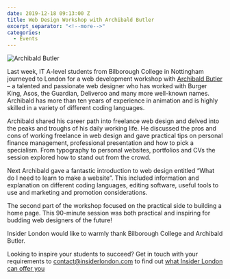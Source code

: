 ```yaml
---
date: 2019-12-18 09:13:00 Z
title: Web Design Workshop with Archibald Butler
excerpt_separator: "<!--more-->"
categories:
  - Events
---
```


![Archibald Butler](/uploads/Archie-1.png)

Last week, IT A-level students from Bilborough College in Nottingham journeyed to London for a web development workshop with [Archibald Butler](https://www.archibaldbutler.com/) – a talented and passionate web designer who has worked with Burger King, Asos, the Guardian, Deliveroo and many more well-known names. Archibald has more than ten years of experience in animation and is highly skilled in a variety of different coding languages.

<!--more-->

Archibald shared his career path into freelance web design and delved into the peaks and troughs of his daily working life. He discussed the pros and cons of working freelance in web design and gave practical tips on personal finance management, professional presentation and how to pick a specialism. From typography to personal websites, portfolios and CVs the session explored how to stand out from the crowd.

Next Archibald gave a fantastic introduction to web design entitled “What do I need to learn to make a website”. This included information and explanation on different coding languages, editing software, useful tools to use and marketing and promotion considerations.

The second part of the workshop focused on the practical side to building a home page. This 90-minute session was both practical and inspiring for budding web designers of the future!

Insider London would like to warmly thank Bilborough College and Archibald Butler.

Looking to inspire your students to succeed? Get in touch with your requirements to [contact@insiderlondon.com](mailto:contact@insiderlondon.com) to find out [what Insider London can offer you](/london/company-visits/)
